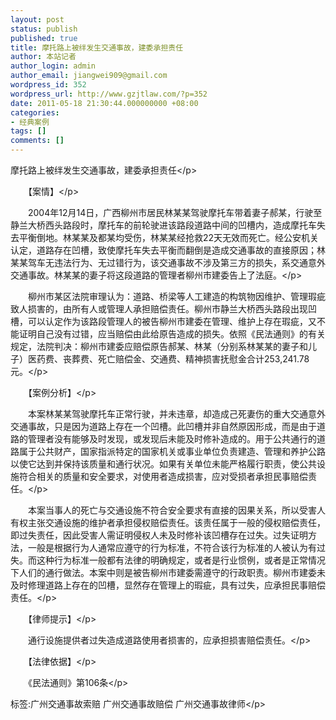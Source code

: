 ```yaml
---
layout: post
status: publish
published: true
title: 摩托路上被绊发生交通事故，建委承担责任
author: 本站记者
author_login: admin
author_email: jiangwei909@gmail.com
wordpress_id: 352
wordpress_url: http://www.gzjtlaw.com/?p=352
date: 2011-05-18 21:30:44.000000000 +08:00
categories:
- 经典案例
tags: []
comments: []
---
```

<p>摩托路上被绊发生交通事故，建委承担责任<&#47;p><p>　　【案情】<&#47;p><p>　　2004年12月14日，广西柳州市居民林某某驾驶摩托车带着妻子郝某，行驶至静兰大桥西头路段时，摩托车的前轮驶进该路段道路中间的凹槽内，造成摩托车失去平衡倒地。林某某及都某均受伤，林某某经抢救22天无效而死亡。经公安机关认定，道路存在凹槽，致使摩托车失去平衡而翻倒是造成交通事故的直接原因；林某某驾车无违法行为、无过错行为，该交通事故不涉及第三方的损失，系交通意外交通事故。林某某的妻子将这段道路的管理者柳州市建委告上了法庭。<&#47;p><p>　　柳州市某区法院审理认为：道路、桥梁等人工建造的构筑物因维护、管理瑕疵致人损害的，由所有人或管理人承担赔偿责任。柳州市静兰大桥西头路段出现凹槽，可以认定作为该路段管理人的被告柳州市建委在管理、维护上存在瑕疵，又不能证明自己没有过错，应当赔偿由此给原告造成的损失。依照《民法通则》的有关规定，法院判决：柳州市建委应赔偿原告郝某、林某（分别系林某某的妻子和儿子）医药费、丧葬费、死亡赔偿金、交通费、精神损害抚慰金合计253,241.78元。<&#47;p><p>　　【案例分析】<&#47;p><p>　　本案林某某驾驶摩托车正常行驶，并未违章，却造成己死妻伤的重大交通意外交通事故，只是因为道路上存在一个凹槽。此凹槽并非自然原因形成，而是由于道路的管理者没有能够及时发现，或发现后未能及时修补造成的。用于公共通行的道路属于公共财产，国家指派特定的国家机关或事业单位负责建造、管理和养护公路以使它达到并保持该质量和通行状况。如果有关单位未能严格履行职责，使公共设施符合相关的质量和安全要求，对使用者造成损害，应对受损者承担民事赔偿责任。<&#47;p><p>　　本案当事人的死亡与交通设施不符合安全要求有直接的因果关系，所以受害人有权主张交通设施的维护者承担侵权赔偿责任。该责任属于一般的侵权赔偿责任，即过失责任，因此受害人需证明侵权人未及时修补该凹槽存在过失。过失证明方法，一般是根据行为人通常应遵守的行为标准，不符合该行为标准的人被认为有过失。而这种行为标准一般都有法律的明确规定，或者是行业惯例，或者是正常情况下人们的通行做法。本案中则是被告柳州市建委需遵守的行政职责。柳州市建委未及时修理道路上存在的凹槽，显然存在管理上的瑕疵，具有过失，应承担民事赔偿责任。<&#47;p><p>　　【律师提示】<&#47;p><p>　　通行设施提供者过失造成道路使用者损害的，应承担损害赔偿责任。<&#47;p><p>　　【法律依据】<&#47;p><p>　　《民法通则》第106条<&#47;p><br&#47;><p>标签:广州交通事故索赔 广州交通事故赔偿 广州交通事故律师<&#47;p>
